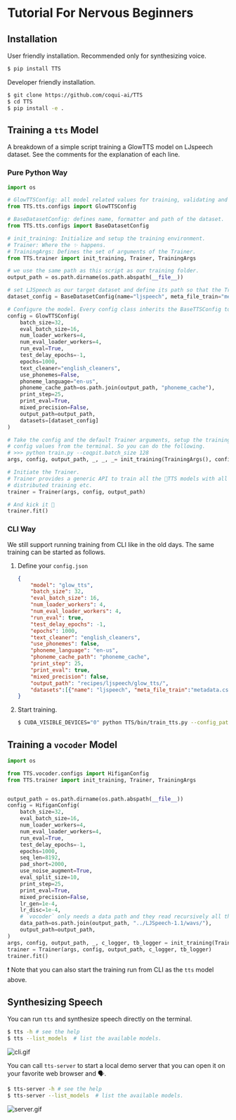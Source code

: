 # Tutorial For Nervous Beginners

## Installation

User friendly installation. Recommended only for synthesizing voice.

```bash
$ pip install TTS
```

Developer friendly installation.

```bash
$ git clone https://github.com/coqui-ai/TTS
$ cd TTS
$ pip install -e .
```

## Training a `tts` Model

A breakdown of a simple script training a GlowTTS model on LJspeech dataset. See the comments for the explanation of
each line.

### Pure Python Way

```python
import os

# GlowTTSConfig: all model related values for training, validating and testing.
from TTS.tts.configs import GlowTTSConfig

# BaseDatasetConfig: defines name, formatter and path of the dataset.
from TTS.tts.configs import BaseDatasetConfig

# init_training: Initialize and setup the training environment.
# Trainer: Where the ✨️ happens.
# TrainingArgs: Defines the set of arguments of the Trainer.
from TTS.trainer import init_training, Trainer, TrainingArgs

# we use the same path as this script as our training folder.
output_path = os.path.dirname(os.path.abspath(__file__))

# set LJSpeech as our target dataset and define its path so that the Trainer knows what data formatter it needs.
dataset_config = BaseDatasetConfig(name="ljspeech", meta_file_train="metadata.csv", path=os.path.join(output_path, "../LJSpeech-1.1/"))

# Configure the model. Every config class inherits the BaseTTSConfig to have all the fields defined for the Trainer.
config = GlowTTSConfig(
    batch_size=32,
    eval_batch_size=16,
    num_loader_workers=4,
    num_eval_loader_workers=4,
    run_eval=True,
    test_delay_epochs=-1,
    epochs=1000,
    text_cleaner="english_cleaners",
    use_phonemes=False,
    phoneme_language="en-us",
    phoneme_cache_path=os.path.join(output_path, "phoneme_cache"),
    print_step=25,
    print_eval=True,
    mixed_precision=False,
    output_path=output_path,
    datasets=[dataset_config]
)

# Take the config and the default Trainer arguments, setup the training environment and override the existing
# config values from the terminal. So you can do the following.
# >>> python train.py --coqpit.batch_size 128
args, config, output_path, _, _, _= init_training(TrainingArgs(), config)

# Initiate the Trainer.
# Trainer provides a generic API to train all the 🐸TTS models with all its perks like mixed-precision training,
# distributed training etc.
trainer = Trainer(args, config, output_path)

# And kick it 🚀
trainer.fit()
```

### CLI Way

We still support running training from CLI like in the old days. The same training can be started as follows.

1. Define your `config.json`

    ```json
    {
        "model": "glow_tts",
        "batch_size": 32,
        "eval_batch_size": 16,
        "num_loader_workers": 4,
        "num_eval_loader_workers": 4,
        "run_eval": true,
        "test_delay_epochs": -1,
        "epochs": 1000,
        "text_cleaner": "english_cleaners",
        "use_phonemes": false,
        "phoneme_language": "en-us",
        "phoneme_cache_path": "phoneme_cache",
        "print_step": 25,
        "print_eval": true,
        "mixed_precision": false,
        "output_path": "recipes/ljspeech/glow_tts/",
        "datasets":[{"name": "ljspeech", "meta_file_train":"metadata.csv", "path": "recipes/ljspeech/LJSpeech-1.1/"}]
    }
    ```

2. Start training.
    ```bash
    $ CUDA_VISIBLE_DEVICES="0" python TTS/bin/train_tts.py --config_path config.json
    ```



## Training a `vocoder` Model

```python
import os

from TTS.vocoder.configs import HifiganConfig
from TTS.trainer import init_training, Trainer, TrainingArgs


output_path = os.path.dirname(os.path.abspath(__file__))
config = HifiganConfig(
    batch_size=32,
    eval_batch_size=16,
    num_loader_workers=4,
    num_eval_loader_workers=4,
    run_eval=True,
    test_delay_epochs=-1,
    epochs=1000,
    seq_len=8192,
    pad_short=2000,
    use_noise_augment=True,
    eval_split_size=10,
    print_step=25,
    print_eval=True,
    mixed_precision=False,
    lr_gen=1e-4,
    lr_disc=1e-4,
    # `vocoder` only needs a data path and they read recursively all the `.wav` files underneath.
    data_path=os.path.join(output_path, "../LJSpeech-1.1/wavs/"),
    output_path=output_path,
)
args, config, output_path, _, c_logger, tb_logger = init_training(TrainingArgs(), config)
trainer = Trainer(args, config, output_path, c_logger, tb_logger)
trainer.fit()
```

❗️ Note that you can also start the training run from CLI as the `tts` model above.

## Synthesizing Speech

You can run `tts` and synthesize speech directly on the terminal.

```bash
$ tts -h # see the help
$ tts --list_models  # list the available models.
```

![cli.gif](https://github.com/coqui-ai/TTS/raw/main/images/tts_cli.gif)


You can call `tts-server` to start a local demo server that you can open it on
your favorite web browser and 🗣️.

```bash
$ tts-server -h # see the help
$ tts-server --list_models  # list the available models.
```
![server.gif](https://github.com/coqui-ai/TTS/raw/main/images/demo_server.gif)



